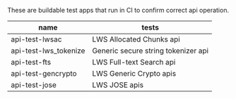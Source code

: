 These are buildable test apps that run in CI to confirm correct api operation.

|name|tests|
---|---
api-test-lwsac|LWS Allocated Chunks api
api-test-lws_tokenize|Generic secure string tokenizer api
api-test-fts|LWS Full-text Search api
api-test-gencrypto|LWS Generic Crypto apis
api-test-jose|LWS JOSE apis

